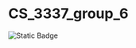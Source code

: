 # CS_3337_group_6

![Static Badge](https://img.shields.io/badge/%20https%3A%2F%2Fdocs.google.com%2Fdocument%2Fd%2F1Dr_1MZnL9rZPecDvHnS8ABgC-e1HvsKd?label=Design%20Doc&color=blue)


